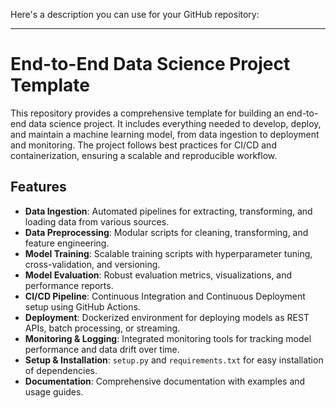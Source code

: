 Here's a description you can use for your GitHub repository:

---

# End-to-End Data Science Project Template

This repository provides a comprehensive template for building an end-to-end data science project. It includes everything needed to develop, deploy, and maintain a machine learning model, from data ingestion to deployment and monitoring. The project follows best practices for CI/CD and containerization, ensuring a scalable and reproducible workflow.

## Features

- **Data Ingestion**: Automated pipelines for extracting, transforming, and loading data from various sources.
- **Data Preprocessing**: Modular scripts for cleaning, transforming, and feature engineering.
- **Model Training**: Scalable training scripts with hyperparameter tuning, cross-validation, and versioning.
- **Model Evaluation**: Robust evaluation metrics, visualizations, and performance reports.
- **CI/CD Pipeline**: Continuous Integration and Continuous Deployment setup using GitHub Actions.
- **Deployment**: Dockerized environment for deploying models as REST APIs, batch processing, or streaming.
- **Monitoring & Logging**: Integrated monitoring tools for tracking model performance and data drift over time.
- **Setup & Installation**: `setup.py` and `requirements.txt` for easy installation of dependencies.
- **Documentation**: Comprehensive documentation with examples and usage guides.

